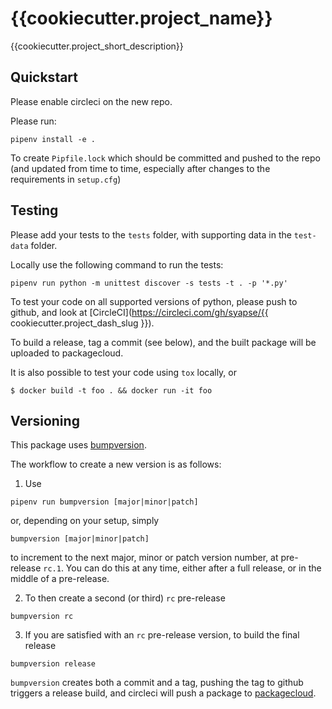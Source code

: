 # {{cookiecutter.project_name}}

{{cookiecutter.project_short_description}}


## Quickstart

Please enable circleci on the new repo.

Please run:
```
pipenv install -e .
```
To create `Pipfile.lock` which should be committed and pushed to the repo (and
updated from time to time, especially after changes to the requirements in `setup.cfg`)


## Testing

Please add your tests
to the `tests` folder, with supporting data in the `test-data` folder.

Locally use the following command to run the tests:
```
pipenv run python -m unittest discover -s tests -t . -p '*.py'
```

To test your code on all supported versions of python, please push to github,
and look at [CircleCI](https://circleci.com/gh/syapse/{{ cookiecutter.project_dash_slug }}).

To build a release, tag a commit (see below), and the built package will be
uploaded to packagecloud.

It is also possible to test your code using `tox` locally, or
```
$ docker build -t foo . && docker run -it foo
```

## Versioning

This package uses [bumpversion](https://github.com/c4urself/bump2version).

The workflow to create a new version is as follows:

1. Use
```
pipenv run bumpversion [major|minor|patch]
```
or, depending on your setup, simply
```
bumpversion [major|minor|patch]
```
to increment to the next major, minor or patch version number, at pre-release `rc.1`.
You can do this at any time, either after a full release, or in the middle of a pre-release.

2. To then create a second (or third) `rc` pre-release
```
bumpversion rc
```

3. If you are satisfied with an `rc` pre-release version, to build the final release
```
bumpversion release
```

`bumpversion` creates both a commit and a tag, pushing the tag to github triggers a release
build, and circleci will push a package to [packagecloud](https://packagecloud.io/syapse/General).

